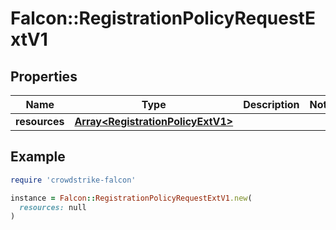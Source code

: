 # Falcon::RegistrationPolicyRequestExtV1

## Properties

| Name | Type | Description | Notes |
| ---- | ---- | ----------- | ----- |
| **resources** | [**Array&lt;RegistrationPolicyExtV1&gt;**](RegistrationPolicyExtV1.md) |  |  |

## Example

```ruby
require 'crowdstrike-falcon'

instance = Falcon::RegistrationPolicyRequestExtV1.new(
  resources: null
)
```

